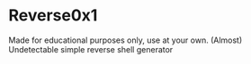# Reverse0x1
Made for educational purposes only, use at your own.
(Almost) Undetectable simple reverse shell generator
